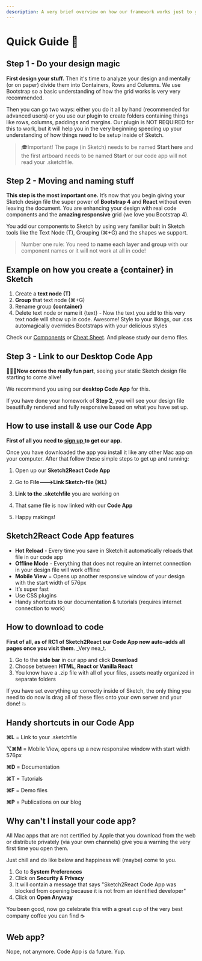 ```yaml
---
description: A very brief overview on how our framework works just to get you started.
---
```


# Quick Guide 🚀

## Step 1 - Do your design magic

**First design your stuff.**  Then it's time to analyze your design and mentally \(or on paper\) divide them into Containers, Rows and Columns. We use Bootstrap so a basic understanding of how the grid works is very very recommended.

Then you can go two ways: either you do it all by hand \(recommended for advanced users\) or you use our plugin to create folders containing things like rows, columns, paddings and margins. Our plugin is NOT REQUIRED for this to work, but it will help you in the very beginning speeding up your understanding of how things need to be setup inside of Sketch.

> 🎓Important! The page \(in Sketch\) needs to be named **Start here** and the first artboard needs to be named **Start** or our code app will not read your .sketchfile.

## Step 2 - Moving and naming stuff

**This step is the most important one.** It’s now that you begin giving your Sketch design file the super power of **Bootstrap 4** and **React** without even leaving the document. You are enhancing your design with real code components and the **amazing responsive** grid \(we love you Bootstrap 4\).

You add our components to Sketch by using very familiar built in Sketch tools like the Text Node \(T\), Grouping \(⌘+G\) and the shapes we support.

> Number one rule: You need to **name each layer and group** with our component names or it will not work at all in code!

## Example on how you create a {container} in Sketch

1. Create a **text node \(T\)**
2. **Group** that text node \(⌘+G\)
3. Rename group **{container}**
4. Delete text node or name it {text} - Now the text you add to this very text node will show up in code. Awesome! Style to your likings, our .css automagically overrides Bootstraps with your delicious styles

Check our [Components](https://sketch2react.gitbook.io/sketch2react-io/develop/components%20) or [Cheat Sheet](https://sketch2react.gitbook.io/sketch2react-io/learn/cheat-sheet). And please study our demo files.

## Step 3 - Link to our Desktop Code App

👨🏻‍💻**Now comes the really fun part**, seeing your static Sketch design file starting to come alive!

We recommend you using our **desktop Code App** for this. 

If you have done your homework of **Step 2**, you will see your design file beautifully rendered and fully responsive based on what you have set up.

## How to use install & use our Code App

**First of all you need to** [**sign up** ](https://sketch2react.io/)**to get our app.** 

Once you have downloaded the app you install it like any other Mac app on your computer. After that follow these simple steps to get up and running:

1. Open up our **Sketch2React Code App** 

2. Go to **File---&gt;Link Sketch-file \(⌘L\)** 

3. **Link to the .sketchfile** you are working on

4. That same file is now linked with our **Code App**

5. Happy makings!

## Sketch2React Code App features

* **Hot Reload** - Every time you save in Sketch it automatically reloads that file in our code app
* **Offline Mode** - Everything that does not require an internet connection in your design file will work offline
* **Mobile View** = Opens up another responsive window of your design with the start width of 576px
* It’s super fast 
* Use CSS plugins
* Handy shortcuts to our documentation & tutorials \(requires internet connection to work\)

## How to download to code

**First of all, as of RC1 of Sketch2React our Code App now auto-adds all pages once you visit them**. _Very nea_t.

1. Go to the **side bar** in our app and click **Download**
2. Choose between **HTML, React or Vanilla React**
3. You know have a .zip file with all of your files, assets neatly organized in separate folders

If you have set everything up correctly inside of Sketch, the only thing you need to do now is drag all of these files onto your own server and your done! 💥

## Handy shortcuts in our Code App

**⌘L** = Link to your .sketchfile

**⌥⌘M** = Mobile View, opens up a new responsive window with start width 576px 

**⌘D** = Documentation 

**⌘T** = Tutorials 

**⌘F** = Demo files 

**⌘P** = Publications on our blog

## Why can't I install your code app?

All Mac apps that are not certified by Apple that you download from the web or distribute privately \(via your own channels\) give you a warning the very first time you open them. 

Just chill and do like below and happiness will \(maybe\) come to you.

1. Go to **System Preferences**
2. Click on **Security & Privacy**
3. It will contain a message that says "Sketch2React Code App was blocked from opening because it is not from an identified developer"
4. Click on **Open Anyway**

You been good, now go celebrate this with a great cup of the very best company coffee you can find ☕

## Web app?

Nope, not anymore. Code App is da future. Yup.

